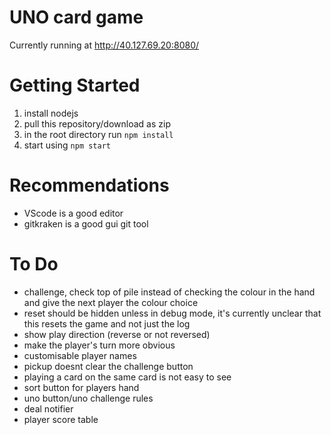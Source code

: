 # UNO card game
Currently running at http://40.127.69.20:8080/   

# Getting Started
1) install nodejs
2) pull this repository/download as zip
3) in the root directory run
    `npm install`
4) start using 
    `npm start`

# Recommendations
- VScode is a good editor
- gitkraken is a good gui git tool

# To Do
- challenge, check top of pile instead of checking the colour in the hand and give the next player the colour choice
- reset should be hidden unless in debug mode, it's currently unclear that this resets the game and not just the log
- show play direction (reverse or not reversed)
- make the player's turn more obvious
- customisable player names
- pickup doesnt clear the challenge button
- playing a card on the same card is not easy to see
- sort button for players hand
- uno button/uno challenge rules
- deal notifier
- player score table